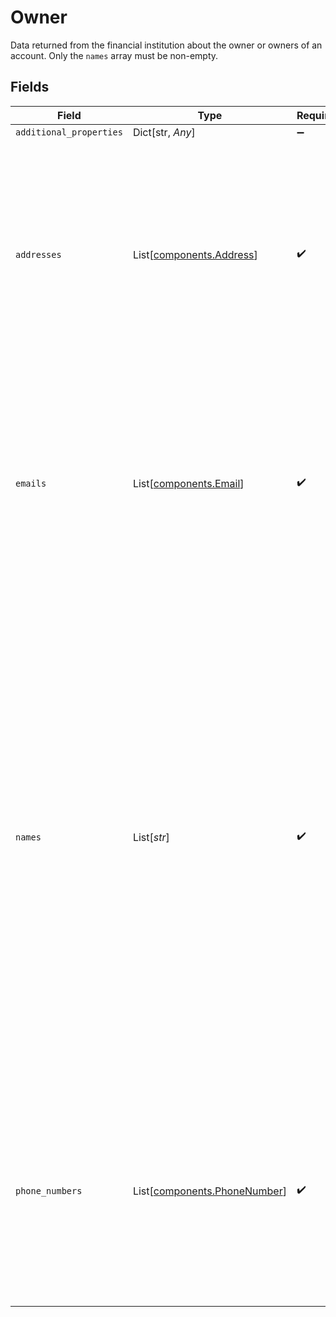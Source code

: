# Owner

Data returned from the financial institution about the owner or owners of an account. Only the `names` array must be non-empty.


## Fields

| Field                                                                                                                                                                                                                                                                                                                                                    | Type                                                                                                                                                                                                                                                                                                                                                     | Required                                                                                                                                                                                                                                                                                                                                                 | Description                                                                                                                                                                                                                                                                                                                                              |
| -------------------------------------------------------------------------------------------------------------------------------------------------------------------------------------------------------------------------------------------------------------------------------------------------------------------------------------------------------- | -------------------------------------------------------------------------------------------------------------------------------------------------------------------------------------------------------------------------------------------------------------------------------------------------------------------------------------------------------- | -------------------------------------------------------------------------------------------------------------------------------------------------------------------------------------------------------------------------------------------------------------------------------------------------------------------------------------------------------- | -------------------------------------------------------------------------------------------------------------------------------------------------------------------------------------------------------------------------------------------------------------------------------------------------------------------------------------------------------- |
| `additional_properties`                                                                                                                                                                                                                                                                                                                                  | Dict[str, *Any*]                                                                                                                                                                                                                                                                                                                                         | :heavy_minus_sign:                                                                                                                                                                                                                                                                                                                                       | N/A                                                                                                                                                                                                                                                                                                                                                      |
| `addresses`                                                                                                                                                                                                                                                                                                                                              | List[[components.Address](../../models/shared/address.md)]                                                                                                                                                                                                                                                                                               | :heavy_check_mark:                                                                                                                                                                                                                                                                                                                                       | Data about the various addresses associated with the account by the financial institution. May be an empty array if no relevant information is returned from the financial institution.                                                                                                                                                                  |
| `emails`                                                                                                                                                                                                                                                                                                                                                 | List[[components.Email](../../models/shared/email.md)]                                                                                                                                                                                                                                                                                                   | :heavy_check_mark:                                                                                                                                                                                                                                                                                                                                       | A list of email addresses associated with the account by the financial institution. May be an empty array if no relevant information is returned from the financial institution.                                                                                                                                                                         |
| `names`                                                                                                                                                                                                                                                                                                                                                  | List[*str*]                                                                                                                                                                                                                                                                                                                                              | :heavy_check_mark:                                                                                                                                                                                                                                                                                                                                       | A list of names associated with the account by the financial institution. In the case of a joint account, Plaid will make a best effort to report the names of all account holders.<br/><br/>If an Item contains multiple accounts with different owner names, some institutions will report all names associated with the Item in each account's `names` array. |
| `phone_numbers`                                                                                                                                                                                                                                                                                                                                          | List[[components.PhoneNumber](../../models/shared/phonenumber.md)]                                                                                                                                                                                                                                                                                       | :heavy_check_mark:                                                                                                                                                                                                                                                                                                                                       | A list of phone numbers associated with the account by the financial institution. May be an empty array if no relevant information is returned from the financial institution.                                                                                                                                                                           |